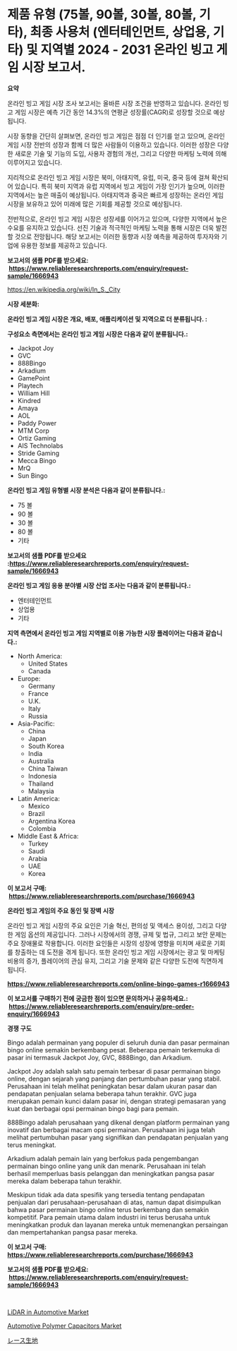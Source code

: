 <p><h1>제품 유형 (75볼, 90볼, 30볼, 80볼, 기타), 최종 사용처 (엔터테인먼트, 상업용, 기타) 및 지역별 2024 - 2031 온라인 빙고 게임 시장 보고서.</h1></p><p><strong>요약</strong></p>
<p><p>온라인 빙고 게임 시장 조사 보고서는 올바른 시장 조건을 반영하고 있습니다. 온라인 빙고 게임 시장은 예측 기간 동안 14.3%의 연평균 성장률(CAGR)로 성장할 것으로 예상됩니다.</p><p>시장 동향을 간단히 살펴보면, 온라인 빙고 게임은 점점 더 인기를 얻고 있으며, 온라인 게임 시장 전반의 성장과 함께 더 많은 사람들이 이용하고 있습니다. 이러한 성장은 다양한 새로운 기술 및 기능의 도입, 사용자 경험의 개선, 그리고 다양한 마케팅 노력에 의해 이루어지고 있습니다.</p><p>지리적으로 온라인 빙고 게임 시장은 북미, 아태지역, 유럽, 미국, 중국 등에 걸쳐 확산되어 있습니다. 특히 북미 지역과 유럽 지역에서 빙고 게임이 가장 인기가 높으며, 이러한 지역에서는 높은 매출이 예상됩니다. 아태지역과 중국은 빠르게 성장하는 온라인 게임 시장을 보유하고 있어 미래에 많은 기회를 제공할 것으로 예상됩니다.</p><p>전반적으로, 온라인 빙고 게임 시장은 성장세를 이어가고 있으며, 다양한 지역에서 높은 수요를 유지하고 있습니다. 선진 기술과 적극적인 마케팅 노력을 통해 시장은 더욱 발전할 것으로 전망됩니다. 해당 보고서는 이러한 동향과 시장 예측을 제공하여 투자자와 기업에 유용한 정보를 제공하고 있습니다.</p></p>
<p><strong>보고서의 샘플 PDF를 받으세요: &nbsp;<a href="https://www.reliableresearchreports.com/enquiry/request-sample/1666943">https://www.reliableresearchreports.com/enquiry/request-sample/1666943</a></strong></p>
<p><a href="https://en.wikipedia.org/wiki/In_S._City">https://en.wikipedia.org/wiki/In_S._City</a></p>
<p><strong>시장 세분화:</strong></p>
<p><strong> 온라인 빙고 게임 시장은 개요, 배포, 애플리케이션 및 지역으로 더 분류됩니다. :</strong></p>
<p><strong>구성요소 측면에서는 온라인 빙고 게임 시장은 다음과 같이 분류됩니다.:</strong></p>
<p><ul><li>Jackpot Joy</li><li>GVC</li><li>888Bingo</li><li>Arkadium</li><li>GamePoint</li><li>Playtech</li><li>William Hill</li><li>Kindred</li><li>Amaya</li><li>AOL</li><li>Paddy Power</li><li>MTM Corp</li><li>Ortiz Gaming</li><li>AIS Technolabs</li><li>Stride Gaming</li><li>Mecca Bingo</li><li>MrQ</li><li>Sun Bingo</li></ul></p>
<p><strong> 온라인 빙고 게임 유형별 시장 분석은 다음과 같이 분류됩니다.:</strong></p>
<p><ul><li>75 볼</li><li>90 볼</li><li>30 볼</li><li>80 볼</li><li>기타</li></ul></p>
<p><strong>보고서의 샘플 PDF를 받으세요 :<a href="https://www.reliableresearchreports.com/enquiry/request-sample/1666943">https://www.reliableresearchreports.com/enquiry/request-sample/1666943</a></strong></p>
<p><strong> 온라인 빙고 게임 응용 분야별 시장 산업 조사는 다음과 같이 분류됩니다.:</strong></p>
<p><ul><li>엔터테인먼트</li><li>상업용</li><li>기타</li></ul></p>
<p><strong>지역 측면에서 온라인 빙고 게임 지역별로 이용 가능한 시장 플레이어는 다음과 같습니다.:</strong></p>
<p><ul>
    <li>
        North America:
        <ul>
            <li>United States</li>
            <li>Canada</li>
        </ul>
    </li>
    <li>
        Europe:
        <ul>
            <li>Germany</li>
            <li>France</li>
            <li>U.K.</li>
            <li>Italy</li>
            <li>Russia</li>
        </ul>
    </li>
    <li>
        Asia-Pacific:
        <ul>
            <li>China</li>
            <li>Japan</li>
            <li>South Korea</li>
            <li>India</li>
            <li>Australia</li>
            <li>China Taiwan</li>
            <li>Indonesia</li>
            <li>Thailand</li>
            <li>Malaysia</li>
        </ul>
    </li>
    <li>
        Latin America:
        <ul>
            <li>Mexico</li>
            <li>Brazil</li>
            <li>Argentina Korea</li>
            <li>Colombia</li>
        </ul>
    </li>
    <li>
        Middle East & Africa:
        <ul>
            <li>Turkey</li>
            <li>Saudi</li>
            <li>Arabia</li>
            <li>UAE</li>
            <li>Korea</li>
        </ul>
    </li>
    </ul></p>
<p><strong>이 보고서 구매: &nbsp;<a href="https://www.reliableresearchreports.com/purchase/1666943">https://www.reliableresearchreports.com/purchase/1666943</a></strong></p>
<p><strong>온라인 빙고 게임의 주요 동인 및 장벽 시장</strong></p>
<p><p>온라인 빙고 게임 시장의 주요 요인은 기술 혁신, 편의성 및 액세스 용이성, 그리고 다양한 게임 옵션의 제공입니다. 그러나 시장에서의 경쟁, 규제 및 법규, 그리고 보안 문제는 주요 장애물로 작용합니다. 이러한 요인들은 시장의 성장에 영향을 미치며 새로운 기회를 창출하는 데 도전을 겪게 됩니다. 또한 온라인 빙고 게임 시장에서는 광고 및 마케팅 비용의 증가, 플레이어의 관심 유지, 그리고 기술 문제와 같은 다양한 도전에 직면하게 됩니다.</p></p>
<p><strong><a href="https://www.reliableresearchreports.com/online-bingo-games-r1666943">https://www.reliableresearchreports.com/online-bingo-games-r1666943</a></strong></p>
<p><strong>이 보고서를 구매하기 전에 궁금한 점이 있으면 문의하거나 공유하세요.: &nbsp;<a href="https://www.reliableresearchreports.com/enquiry/pre-order-enquiry/1666943">https://www.reliableresearchreports.com/enquiry/pre-order-enquiry/1666943</a></strong></p>
<p><strong>경쟁 구도</strong></p>
<p><p>Bingo adalah permainan yang populer di seluruh dunia dan pasar permainan bingo online semakin berkembang pesat. Beberapa pemain terkemuka di pasar ini termasuk Jackpot Joy, GVC, 888Bingo, dan Arkadium.</p><p>Jackpot Joy adalah salah satu pemain terbesar di pasar permainan bingo online, dengan sejarah yang panjang dan pertumbuhan pasar yang stabil. Perusahaan ini telah melihat peningkatan besar dalam ukuran pasar dan pendapatan penjualan selama beberapa tahun terakhir. GVC juga merupakan pemain kunci dalam pasar ini, dengan strategi pemasaran yang kuat dan berbagai opsi permainan bingo bagi para pemain.</p><p>888Bingo adalah perusahaan yang dikenal dengan platform permainan yang inovatif dan berbagai macam opsi permainan. Perusahaan ini juga telah melihat pertumbuhan pasar yang signifikan dan pendapatan penjualan yang terus meningkat.</p><p>Arkadium adalah pemain lain yang berfokus pada pengembangan permainan bingo online yang unik dan menarik. Perusahaan ini telah berhasil memperluas basis pelanggan dan meningkatkan pangsa pasar mereka dalam beberapa tahun terakhir.</p><p>Meskipun tidak ada data spesifik yang tersedia tentang pendapatan penjualan dari perusahaan-perusahaan di atas, namun dapat disimpulkan bahwa pasar permainan bingo online terus berkembang dan semakin kompetitif. Para pemain utama dalam industri ini terus berusaha untuk meningkatkan produk dan layanan mereka untuk memenangkan persaingan dan mempertahankan pangsa pasar mereka.</p></p>
<p><strong>이 보고서 구매: &nbsp; <a href="https://www.reliableresearchreports.com/purchase/1666943">https://www.reliableresearchreports.com/purchase/1666943</a></strong></p>
<p><strong>보고서의 샘플 PDF를 받으세요: &nbsp;<a href="https://www.reliableresearchreports.com/enquiry/request-sample/1666943">https://www.reliableresearchreports.com/enquiry/request-sample/1666943</a></strong><strong></strong></p>
<p>&nbsp;</p>
<p><p><a href="https://github.com/khlifeservices/Market-Research-Report-List-1/blob/main/lidar-in-automotive-market.md">LiDAR in Automotive Market</a></p><p><a href="https://github.com/msbsaifansami/Market-Research-Report-List-1/blob/main/automotive-polymer-capacitors-market.md">Automotive Polymer Capacitors Market</a></p><p><a href="https://github.com/TerrellConn/Market-Research-Report-List-2/blob/main/39396629176.md">レース生地</a></p></p>